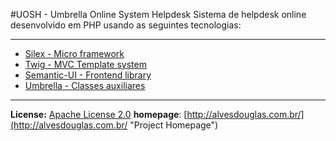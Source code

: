 #UOSH - Umbrella Online System Helpdesk
Sistema de helpdesk online desenvolvido em PHP usando as seguintes tecnologias:

[0]: https://github.com/silexphp/Silex "Silex"
[1]: https://github.com/twigphp/Twig "Twig"
[2]: https://github.com/Semantic-Org/Semantic-UI "Semantic-UI"
[3]: https://github.com/BackFront "Umbrella-Class"
-----
- [Silex - Micro framework][0]
- [Twig - MVC Template system][1]
- [Semantic-UI - Frontend library][2]
- [Umbrella - Classes auxiliares][3]
-----
**License:** [Apache License 2.0](http://www.apache.org/licenses/LICENSE-2.0 "Apache License 2.0")
**homepage**: [http://alvesdouglas.com.br/](http://alvesdouglas.com.br/ "Project Homepage")
